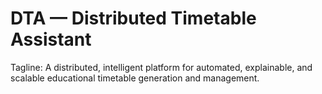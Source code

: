 # DTA — Distributed Timetable Assistant

Tagline: A distributed, intelligent platform for automated, explainable, and scalable educational timetable generation and management.